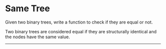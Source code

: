 Same Tree
===

Given two binary trees, write a function to check if they are equal or not.


Two binary trees are considered equal if they are structurally identical and the nodes have the same value.

---